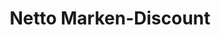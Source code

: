 ---
title: "Netto Marken-Discount"
url: /regensburg/netto-marken-discount-dornierstrasse/
shop: Supermarkt
---